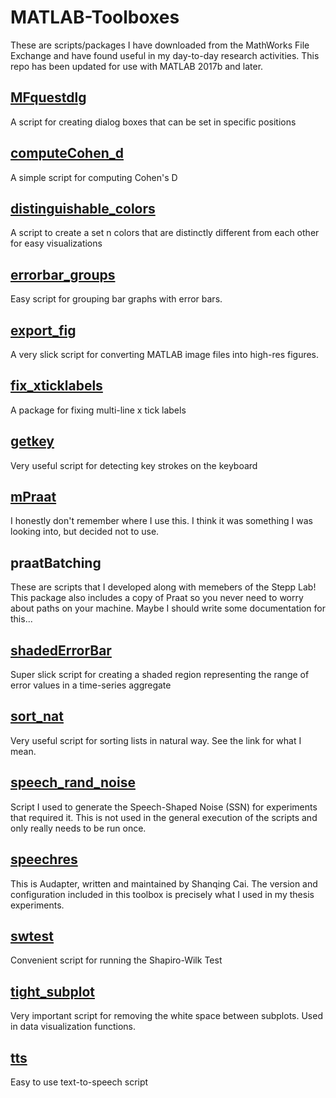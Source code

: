 # MATLAB-Toolboxes
These are scripts/packages I have downloaded from the MathWorks File Exchange and have found useful in my day-to-day research activities. This repo has been updated for use with MATLAB 2017b and later.

## [MFquestdlg](https://www.mathworks.com/matlabcentral/fileexchange/31044-specifying-questdlg-position)
A script for creating dialog boxes that can be set in specific positions

## [computeCohen_d](https://www.mathworks.com/matlabcentral/fileexchange/62957-computecohen_d-x1-x2-varargin)
A simple script for computing Cohen's D

## [distinguishable_colors](https://www.mathworks.com/matlabcentral/fileexchange/29702-generate-maximally-perceptually-distinct-colors)
A script to create a set n colors that are distinctly different from each other for easy visualizations

## [errorbar_groups](https://www.mathworks.com/matlabcentral/fileexchange/47250-pierremegevand-errorbar_groups)
Easy script for grouping bar graphs with error bars.

## [export_fig](https://www.mathworks.com/matlabcentral/fileexchange/23629-export_fig)
A very slick script for converting MATLAB image files into high-res figures.

## [fix_xticklabels](https://www.mathworks.com/matlabcentral/fileexchange/42137-fix_xticklabels-automatically-convert-xticklabels-to-multiple-line-format)
A package for fixing multi-line x tick labels

## [getkey](https://www.mathworks.com/matlabcentral/fileexchange/7465-getkey)
Very useful script for detecting key strokes on the keyboard

## [mPraat](https://fu.ff.cuni.cz/praat/)
I honestly don't remember where I use this. I think it was something I was looking into, but decided not to use.

## praatBatching
These are scripts that I developed along with memebers of the Stepp Lab! This package also includes a copy of Praat so you never need to worry about paths on your machine. Maybe I should write some documentation for this...

## [shadedErrorBar](https://www.mathworks.com/matlabcentral/fileexchange/26311-raacampbell-shadederrorbar)
Super slick script for creating a shaded region representing the range of error values in a time-series aggregate

## [sort_nat](https://www.mathworks.com/matlabcentral/fileexchange/10959-sort_nat-natural-order-sort)
Very useful script for sorting lists in natural way. See the link for what I mean.

## [speech_rand_noise](https://www.mathworks.com/matlabcentral/fileexchange/55701-speech-spectrum-shaped-noise)
Script I used to generate the Speech-Shaped Noise (SSN) for experiments that required it. This is not used in the general execution of the scripts and only really needs to be run once.

## [speechres](https://caisq.github.io/)
This is Audapter, written and maintained by Shanqing Cai. The version and configuration included in this toolbox is precisely what I used in my thesis experiments.

## [swtest](https://www.mathworks.com/matlabcentral/fileexchange/13964-shapiro-wilk-and-shapiro-francia-normality-tests)
Convenient script for running the Shapiro-Wilk Test

## [tight_subplot](https://www.mathworks.com/matlabcentral/fileexchange/27991-tight_subplot-nh-nw-gap-marg_h-marg_w)
Very important script for removing the white space between subplots. Used in data visualization functions.

## [tts](https://www.mathworks.com/matlabcentral/fileexchange/18091-text-to-speech)
Easy to use text-to-speech script
